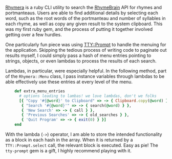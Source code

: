 [Rhymera](https://github.com/revarcline/rhymera) is a ruby CLI utility to search the [RhymeBrain](https://rhymebrain.com) API for rhymes and portmanteaus. Users are able to find additional details by selecting each word, such as the root words of the portmanteau and number of syllables in each rhyme, as well as copy any given result to the system clipboard. This was my first ruby gem, and the process of putting it together involved getting over a few hurdles.
<!--more-->

One particularly fun piece was using [TTY::Prompt](https://github.com/piotrmurach/tty-prompt) to handle the menuing for the application. Skipping the tedious process of writing code to paginate out results myself, I could simply pass a hash of menu entries pointing to strings, objects, or even lambdas to process the results of each search.

Lambdas, in particular, were especially helpful. In the following method, part of the `Rhymera::Menu` class, I pass instance variables through lambdas to be able effectively use these entries at every level of the menu.

```ruby
    def extra_menu_entries
      # options leading to lambas! we love lambdas, don't we folks
      [{ "Copy '#{@word}' to Clipboard" => -> { Clipboard.copy(@word) } },
       { "Search '#{@word}'" => -> { search(@word) } },
       { 'New Search' => -> { call } },
       { 'Previous Searches' => -> { old_searches } },
       { 'Quit Program' => -> { exit(0) } }]
    end
```

With the lambda (`->`) operator, I am able to store the intended functionality as a block in each hash in the array. When it is returned by a `TTY::Prompt.select` call, the relevant block is executed. Easy as pie! The `tty-prompt` gem is a gift, I highly recommend playing with it.
